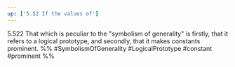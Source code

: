 ```yaml
---
up: ['5.52 If the values of']
---
```

5.522 That which is peculiar to the "symbolism of generality" is firstly, that it refers to a logical prototype, and secondly, that it makes constants prominent.
%%
#SymbolismOfGenerality #LogicalPrototype #constant #prominent %%